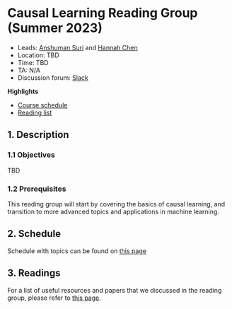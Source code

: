 <!-----
header-includes:
  - \hypersetup{colorlinks=true}
----->

# Causal Learning Reading Group (Summer 2023)

- Leads: [Anshuman Suri](anshumansuri.me) and [Hannah Chen](https://hannahxchen.github.io/)
- Location: TBD
- Time: TBD
- TA: N/A
- Discussion forum: [Slack](https://join.slack.com/t/slack-xxr1309/shared_invite/zt-1vouao6xg-bh0NsLQqglztr40Y_5ehiw)

**Highlights**

- [Course schedule](files/schedule.md)
- [Reading list](files/reading-list.md)

## 1. Description

### 1.1 Objectives

TBD

<!-- This course will cover some advanced materials on natural language processing and machine learning. The majority of this course includes presentations of academic papers published on recent top-tier NLP and machine learning conferences.

The objectives of this course is to provide opportunities to

1. understand the recent progress of natural language processing and some related machine learning methods
2. study the reproducibility of deep learning for NLP
3. practice writing and presentation skills -->

### 1.2 Prerequisites

This reading group will start by covering the basics of causal learning, and transition to more advanced topics and applications in machine learning.

## 2. Schedule

Schedule with topics can be found on [this page](files/schedule.md)

## 3. Readings

For a list of useful resources and papers that we discussed in the reading group, please refer to [this page](files/reading-list.md).
